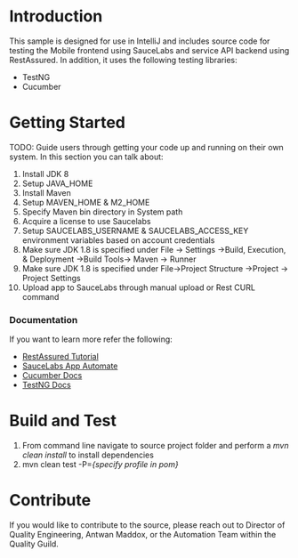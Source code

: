 # Introduction 
This sample is designed for use in IntelliJ and includes source code for testing the Mobile frontend using SauceLabs 
and service API backend using RestAssured. In addition, it uses the following testing libraries:
- TestNG
- Cucumber

# Getting Started
TODO: Guide users through getting your code up and running on their own system. In this section you can talk about:
1. Install JDK 8
2. Setup JAVA_HOME
3. Install Maven
4. Setup MAVEN_HOME & M2_HOME
5. Specify Maven bin directory in System path
6. Acquire a license to use Saucelabs
7. Setup SAUCELABS_USERNAME & SAUCELABS_ACCESS_KEY environment variables based on account credentials
8. Make sure JDK 1.8 is specified under File -> Settings ->Build, Execution, & Deployment ->Build Tools-> Maven -> Runner 
9. Make sure JDK 1.8 is specified under File->Project Structure ->Project -> Project Settings
10. Upload app to SauceLabs through manual upload or Rest CURL command
### Documentation
If you want to learn more refer the following:
- [RestAssured Tutorial](https://www.toolsqa.com/rest-assured-tutorial/)
- [SauceLabs App Automate](https://docs.saucelabs.com/mobile-apps/automated-testing/appium/)
- [Cucumber Docs](https://cucumber.io/docs/cucumber/)
- [TestNG Docs](https://testng.org/doc/documentation-main.html)

# Build and Test
1. From command line navigate to source project folder and perform a _mvn clean install_ to install dependencies
2. mvn clean test -P=_{specify profile in pom}_

# Contribute
If you would like to contribute to the source, please reach out to Director of Quality Engineering, Antwan Maddox,
or the Automation Team within the Quality Guild.

